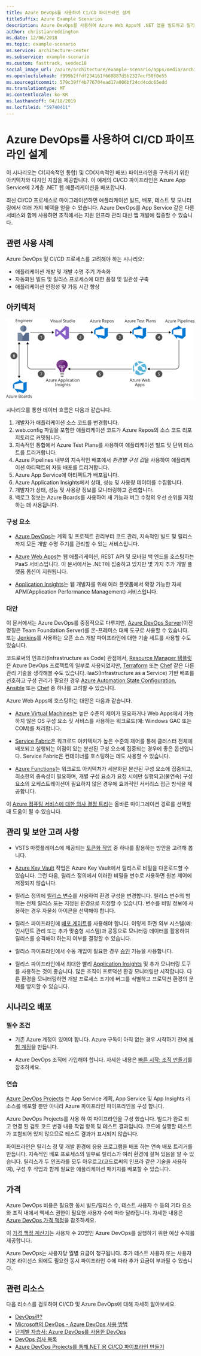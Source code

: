 ```yaml
---
title: Azure DevOps를 사용하여 CI/CD 파이프라인 설계
titleSuffix: Azure Example Scenarios
description: Azure DevOps를 사용하여 Azure Web Apps에 .NET 앱을 빌드하고 릴리스합니다.
author: christianreddington
ms.date: 12/06/2018
ms.topic: example-scenario
ms.service: architecture-center
ms.subservice: example-scenario
ms.custom: fasttrack, seodec18
social_image_url: /azure/architecture/example-scenario/apps/media/architecture-devops-dotnet-webapp.svg
ms.openlocfilehash: f999b2ffdf234161f668887d5b2327ecf50f0e55
ms.sourcegitcommit: 579c39ff4b776704ead17a006bf24cd4cdc65edd
ms.translationtype: MT
ms.contentlocale: ko-KR
ms.lasthandoff: 04/18/2019
ms.locfileid: "59740411"
---
```

# <a name="design-a-cicd-pipeline-using-azure-devops"></a>Azure DevOps를 사용하여 CI/CD 파이프라인 설계

이 시나리오는 CI(지속적인 통합) 및 CD(지속적인 배포) 파이프라인을 구축하기 위한 아키텍처와 디자인 지침을 제공합니다. 이 예제의 CI/CD 파이프라인은 Azure App Service에 2계층 .NET 웹 애플리케이션을 배포합니다.

최신 CI/CD 프로세스로 마이그레이션하면 애플리케이션 빌드, 배포, 테스트 및 모니터링에서 여러 가지 혜택을 얻을 수 있습니다. Azure DevOps를 App Service 같은 다른 서비스와 함께 사용하면 조직에서는 지원 인프라 관리 대신 앱 개발에 집중할 수 있습니다.

## <a name="relevant-use-cases"></a>관련 사용 사례

Azure DevOps 및 CI/CD 프로세스를 고려해야 하는 시나리오:

- 애플리케이션 개발 및 개발 수명 주기 가속화
- 자동화된 빌드 및 릴리스 프로세스에 대한 품질 및 일관성 구축
- 애플리케이션 안정성 및 가동 시간 향상

## <a name="architecture"></a>아키텍처

![Azure DevOps 및 Azure App Service를 사용하는 DevOps 시나리오와 관련된 Azure 구성 요소의 아키텍처 다이어그램][architecture]

시나리오를 통한 데이터 흐름은 다음과 같습니다.

1. 개발자가 애플리케이션 소스 코드를 변경합니다.
2. web.config 파일을 포함한 애플리케이션 코드가 Azure Repos의 소스 코드 리포지토리로 커밋됩니다.
3. 지속적인 통합에서 Azure Test Plans를 사용하여 애플리케이션 빌드 및 단위 테스트를 트리거합니다.
4. Azure Pipelines 내부의 지속적인 배포에서 *환경별 구성 값*을 사용하여 애플리케이션 아티팩트의 자동 배포를 트리거합니다.
5. Azure App Service에 아티팩트가 배포됩니다.
6. Azure Application Insights에서 상태, 성능 및 사용량 데이터를 수집합니다.
7. 개발자가 상태, 성능 및 사용량 정보를 모니터링하고 관리합니다.
8. 백로그 정보는 Azure Boards를 사용하여 새 기능과 버그 수정의 우선 순위를 지정하는 데 사용됩니다.

### <a name="components"></a>구성 요소

- [Azure DevOps][vsts]는 계획 및 프로젝트 관리부터 코드 관리, 지속적인 빌드 및 릴리스까지 모든 개발 수명 주기를 관리할 수 있는 서비스입니다.

- [Azure Web Apps][web-apps]는 웹 애플리케이션, REST API 및 모바일 백 엔드를 호스팅하는 PaaS 서비스입니다. 이 문서에서는 .NET에 집중하고 있지만 몇 가지 추가 개발 플랫폼 옵션이 지원됩니다.

- [Application Insights][application-insights]는 웹 개발자를 위해 여러 플랫폼에서 확장 가능한 자체 APM(Application Performance Management) 서비스입니다.

### <a name="alternatives"></a>대안

이 문서에서는 Azure DevOps를 중점적으로 다루지만, [Azure DevOps Server][azure-devops-server](이전 명칭은 Team Foundation Server)를 온-프레미스 대체 도구로 사용할 수 있습니다. 또는 [Jenkins][jenkins-on-azure]를 사용하는 오픈 소스 개발 파이프라인에 대한 기술 세트를 사용할 수도 있습니다.

코드로써의 인프라(Infrastructure as Code) 관점에서, [Resource Manager 템플릿][arm-templates]은 Azure DevOps 프로젝트의 일부로 사용되었지만, [Terraform][terraform] 또는 [Chef][chef] 같은 다른 관리 기술을 생각해볼 수도 있습니다. IaaS(Infrastructure as a Service) 기반 배포를 선호하고 구성 관리가 필요한 경우 [Azure Automation State Configuration][desired-state-configuration], [Ansible][ansible] 또는 [Chef][chef] 중 하나를 고려할 수 있습니다.

Azure Web Apps에 호스팅하는 대안은 다음과 같습니다.

- [Azure Virtual Machines][compare-vm-hosting]는 높은 수준의 제어가 필요하거나 Web Apps에서 가능하지 않은 OS 구성 요소 및 서비스를 사용하는 워크로드(예: Windows GAC 또는 COM)를 처리합니다.

- [Service Fabric][service-fabric]은 워크로드 아키텍처가 높은 수준의 제어를 통해 클러스터 전체에 배포되고 실행되는 이점이 있는 분산된 구성 요소에 집중되는 경우에 좋은 옵션입니다. Service Fabric은 컨테이너를 호스팅하는 데도 사용할 수 있습니다.

- [Azure Functions][azure-functions]는 워크로드 아키텍처가 세분화된 분산된 구성 요소에 집중되고, 최소한의 종속성이 필요하며, 개별 구성 요소가 요청 시에만 실행되고(불연속) 구성 요소의 오케스트레이션이 필요하지 않은 경우에 효과적인 서버리스 접근 방식을 제공합니다.

이 [Azure 컴퓨팅 서비스에 대한 의사 결정 트리](/azure/architecture/guide/technology-choices/compute-decision-tree)는 올바른 마이그레이션 경로를 선택할 때 도움이 될 수 있습니다.

## <a name="management-and-security-considerations"></a>관리 및 보안 고려 사항

- VSTS 마켓플레이스에 제공되는 [토큰화 작업][vsts-tokenization] 중 하나를 활용하는 방안을 고려해 봅니다.

- [Azure Key Vault][download-keyvault-secrets] 작업은 Azure Key Vault에서 릴리스로 비밀을 다운로드할 수 있습니다. 그런 다음, 릴리스 정의에서 이러한 비밀을 변수로 사용하면 원본 제어에 저장되지 않습니다.

- 릴리스 정의에 [릴리스 변수][vsts-release-variables]를 사용하여 환경 구성을 변경합니다. 릴리스 변수의 범위는 전체 릴리스 또는 지정된 환경으로 지정할 수 있습니다. 변수를 비밀 정보에 사용하는 경우 자물쇠 아이콘을 선택해야 합니다.

- 릴리스 파이프라인에 [배포 게이트][vsts-deployment-gates]를 사용해야 합니다. 이렇게 하면 외부 시스템(예: 인시던트 관리 또는 추가 맞춤형 시스템)과 공동으로 모니터링 데이터를 활용하여 릴리스를 승격해야 하는지 여부를 결정할 수 있습니다.

- 릴리스 파이프라인에서 수동 개입이 필요한 경우 [승인][vsts-approvals] 기능을 사용합니다.

- 릴리스 파이프라인에서 최대한 빨리 [Application Insights][application-insights] 및 추가 모니터링 도구를 사용하는 것이 좋습니다. 많은 조직이 프로덕션 환경 모니터링만 시작합니다. 다른 환경을 모니터링하면 개발 프로세스 초기에 버그를 식별하고 프로덕션 환경의 문제를 방지할 수 있습니다.

## <a name="deploy-the-scenario"></a>시나리오 배포

### <a name="prerequisites"></a>필수 조건

- 기존 Azure 계정이 있어야 합니다. Azure 구독이 아직 없는 경우 시작하기 전에 [체험 계정](https://azure.microsoft.com/free/?WT.mc_id=A261C142F)을 만듭니다.

- Azure DevOps 조직에 가입해야 합니다. 자세한 내용은 [빠른 시작: 조직 만들기][vsts-account-create]를 참조하세요.

### <a name="walk-through"></a>연습

[Azure DevOps Projects](/azure/devops-project/azure-devops-project-github) 는 App Service 계획, App Service 및 App Insights 리소스를 배포할 뿐만 아니라 Azure 파이프라인 파이프라인을 구성 합니다.

Azure DevOps Projects를 사용 하 여 파이프라인을 구성 했습니다. 빌드가 완료 되 고 연결 된 검토 코드 변경 내용 작업 항목 및 테스트 결과입니다. 코드에 실행할 테스트가 포함되어 있지 않으므로 테스트 결과가 표시되지 않습니다.

파이프라인은 릴리스 정 및 개발 환경에 응용 프로그램을 배포 하는 연속 배포 트리거를 만듭니다. 지속적인 배포 프로세스의 일부로 릴리스가 여러 환경에 걸쳐 있음을 알 수 있습니다. 릴리스가 두 인프라를 모두 아우르고(코드로써의 인프라 같은 기술을 사용하여), 구성 후 작업과 함께 필요한 애플리케이션 패키지를 배포할 수 있습니다.

## <a name="pricing"></a>가격

Azure DevOps 비용은 필요한 동시 빌드/릴리스 수, 테스트 사용자 수 등의 기타 요소와 조직 내에서 액세스 권한이 필요한 사용자 수에 따라 달라집니다. 자세한 내용은 [Azure DevOps 가격 책정][vsts-pricing-page]을 참조하세요.

이 [가격 책정 계산기][vsts-pricing-calculator]는 사용자 수 20명인 Azure DevOps를 실행하기 위한 예상 수치를 제공합니다.

Azure DevOps는 사용자당 월별 요금이 청구됩니다. 추가 테스트 사용자 또는 사용자 기본 라이선스 외에도 필요한 동시 파이프라인 수에 따라 추가 요금이 부과될 수 있습니다.

## <a name="related-resources"></a>관련 리소스

다음 리소스를 검토하여 CI/CD 및 Azure DevOps에 대해 자세히 알아보세요.

- [DevOps란?][devops-whatis]
- [Microsoft의 DevOps - Azure DevOps 사용 방법][devops-microsoft]
- [단계별 자습서: Azure DevOps를 사용한 DevOps][devops-with-vsts]
- [DevOps 검사 목록][devops-checklist]
- [Azure DevOps Projects를 통해.NET 용 CI/CD 파이프라인 만들기][devops-project-create]

<!-- links -->

[ansible]: /azure/ansible/
[application-insights]: /azure/application-insights/app-insights-overview
[app-service-reference-architecture]: ../../reference-architectures/app-service-web-app/basic-web-app.md
[arm-templates]: /azure/azure-resource-manager/resource-group-overview#template-deployment
[architecture]: ./media/architecture-devops-dotnet-webapp.svg
[chef]: /azure/chef/
[design-patterns-availability]: /azure/architecture/patterns/category/availability
[design-patterns-resiliency]: /azure/architecture/patterns/category/resiliency
[design-patterns-scalability]: /azure/architecture/patterns/category/performance-scalability
[design-patterns-security]: /azure/architecture/patterns/category/security
[desired-state-configuration]: /azure/automation/automation-dsc-overview
[devops-microsoft]: /azure/devops/devops-at-microsoft/
[devops-with-vsts]: https://almvm.azurewebsites.net/labs/vsts/
[devops-checklist]: /azure/architecture/checklist/dev-ops
[application-insights]: https://azure.microsoft.com/services/application-insights/
[cloud-based-load-testing]: https://visualstudio.microsoft.com/team-services/cloud-load-testing/
[cloud-based-load-testing-on-premises]: /vsts/test/load-test/clt-with-private-machines?view=vsts
[jenkins-on-azure]: /azure/jenkins/
[devops-whatis]: /azure/devops/what-is-devops
[download-keyvault-secrets]: /vsts/pipelines/tasks/deploy/azure-key-vault?view=vsts
[resource-groups]: /azure/azure-resource-manager/resource-group-overview
[resiliency-app-service]: /azure/architecture/checklist/resiliency-per-service#app-service
[vsts]: /vsts/?view=vsts#pivot=services
[continuous-integration]: /azure/devops/what-is-continuous-integration
[continuous-delivery]: /azure/devops/what-is-continuous-delivery
[web-apps]: /azure/app-service/app-service-web-overview
[vsts-account-create]: /azure/devops/organizations/accounts/create-organization-msa-or-work-student?view=vsts
[vsts-approvals]: /vsts/pipelines/release/approvals/approvals?view=vsts
[devops-project]: https://portal.azure.com/?feature.customportal=false#create/Microsoft.AzureProject
[vsts-deployment-gates]: /vsts/pipelines/release/approvals/gates?view=vsts
[vsts-pricing-calculator]: https://azure.com/e/498aa024454445a8a352e75724f900b1
[vsts-pricing-page]: https://azure.microsoft.com/pricing/details/visual-studio-team-services/
[vsts-release-variables]: /vsts/pipelines/release/variables?view=vsts&tabs=batch
[vsts-tokenization]: https://marketplace.visualstudio.com/search?term=token&target=VSTS&category=All%20categories&sortBy=Relevance
[azure-key-vault]: /azure/key-vault/key-vault-overview
[infra-as-code]: https://blogs.msdn.microsoft.com/mvpawardprogram/2018/02/13/infrastructure-as-code/
[azure-devops-server]: https://visualstudio.microsoft.com/tfs/
[infra-as-code]: https://blogs.msdn.microsoft.com/mvpawardprogram/2018/02/13/infrastructure-as-code/
[service-fabric]: /azure/service-fabric/
[azure-functions]: /azure/azure-functions/
[azure-containers]: https://azure.microsoft.com/overview/containers/
[compare-vm-hosting]: /azure/app-service/choose-web-site-cloud-service-vm
[app-insights-cd-monitoring]: /azure/application-insights/app-insights-vsts-continuous-monitoring
[azure-region-pair-bcdr]: /azure/best-practices-availability-paired-regions
[devops-project-create]: /azure/devops-project/azure-devops-project-aspnet-core
[terraform]: /azure/terraform/
